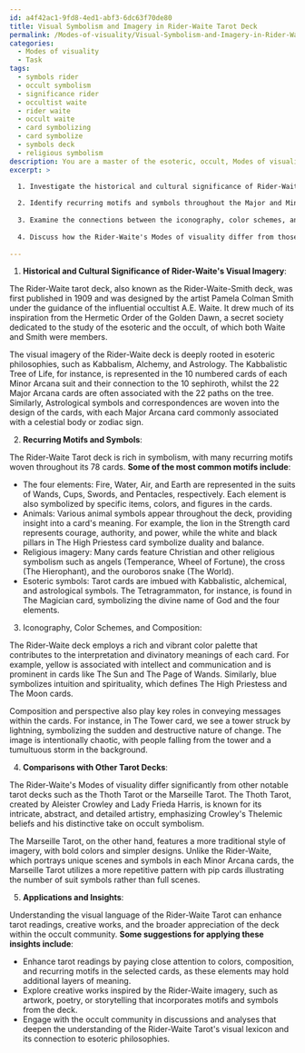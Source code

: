 ```yaml
---
id: a4f42ac1-9fd8-4ed1-abf3-6dc63f70de80
title: Visual Symbolism and Imagery in Rider-Waite Tarot Deck
permalink: /Modes-of-visuality/Visual-Symbolism-and-Imagery-in-Rider-Waite-Tarot-Deck/
categories:
  - Modes of visuality
  - Task
tags:
  - symbols rider
  - occult symbolism
  - significance rider
  - occultist waite
  - rider waite
  - occult waite
  - card symbolizing
  - card symbolize
  - symbols deck
  - religious symbolism
description: You are a master of the esoteric, occult, Modes of visuality, you complete tasks to the absolute best of your ability, no matter if you think you were not trained to do the task specifically, you will attempt to do it anyways, since you have performed the tasks you are given with great mastery, accuracy, and deep understanding of what is requested. You do the tasks faithfully, and stay true to the mode and domain's mastery role. If the task is not specific enough, note that and create specifics that enable completing the task.
excerpt: >

  1. Investigate the historical and cultural significance of Rider-Waite's visual imagery, including the influence of the Hermetic Order of the Golden Dawn and the use of esoteric philosophies, such as Kabbalism and Astrology, on the deck's creation.
  
  2. Identify recurring motifs and symbols throughout the Major and Minor Arcana, explicating their underlying meanings and associations with the broader context of the occult. Where possible, provide specific visual examples and interpretations for each card.
  
  3. Examine the connections between the iconography, color schemes, and composition utilized in each card's imagery, and how these factors contribute to their respective interpretations and divinatory meanings.
  
  4. Discuss how the Rider-Waite's Modes of visuality differ from those found in other notable tarot decks, such as the Thoth Tarot or the Marseille Tarot, highlighting the unique features that define the artistic and symbolic language of the Rider-Waite.
  
---
```

1. **Historical and Cultural Significance of Rider-Waite's Visual Imagery**:

The Rider-Waite tarot deck, also known as the Rider-Waite-Smith deck, was first published in 1909 and was designed by the artist Pamela Colman Smith under the guidance of the influential occultist A.E. Waite. It drew much of its inspiration from the Hermetic Order of the Golden Dawn, a secret society dedicated to the study of the esoteric and the occult, of which both Waite and Smith were members.

The visual imagery of the Rider-Waite deck is deeply rooted in esoteric philosophies, such as Kabbalism, Alchemy, and Astrology. The Kabbalistic Tree of Life, for instance, is represented in the 10 numbered cards of each Minor Arcana suit and their connection to the 10 sephiroth, whilst the 22 Major Arcana cards are often associated with the 22 paths on the tree. Similarly, Astrological symbols and correspondences are woven into the design of the cards, with each Major Arcana card commonly associated with a celestial body or zodiac sign.

2. **Recurring Motifs and Symbols**:

The Rider-Waite Tarot deck is rich in symbolism, with many recurring motifs woven throughout its 78 cards. **Some of the most common motifs include**:

- The four elements: Fire, Water, Air, and Earth are represented in the suits of Wands, Cups, Swords, and Pentacles, respectively. Each element is also symbolized by specific items, colors, and figures in the cards.
- Animals: Various animal symbols appear throughout the deck, providing insight into a card's meaning. For example, the lion in the Strength card represents courage, authority, and power, while the white and black pillars in The High Priestess card symbolize duality and balance.
- Religious imagery: Many cards feature Christian and other religious symbolism such as angels (Temperance, Wheel of Fortune), the cross (The Hierophant), and the ouroboros snake (The World).
- Esoteric symbols: Tarot cards are imbued with Kabbalistic, alchemical, and astrological symbols. The Tetragrammaton, for instance, is found in The Magician card, symbolizing the divine name of God and the four elements.

3. Iconography, Color Schemes, and Composition:

The Rider-Waite deck employs a rich and vibrant color palette that contributes to the interpretation and divinatory meanings of each card. For example, yellow is associated with intellect and communication and is prominent in cards like The Sun and The Page of Wands. Similarly, blue symbolizes intuition and spirituality, which defines The High Priestess and The Moon cards.

Composition and perspective also play key roles in conveying messages within the cards. For instance, in The Tower card, we see a tower struck by lightning, symbolizing the sudden and destructive nature of change. The image is intentionally chaotic, with people falling from the tower and a tumultuous storm in the background.

4. **Comparisons with Other Tarot Decks**:

The Rider-Waite's Modes of visuality differ significantly from other notable tarot decks such as the Thoth Tarot or the Marseille Tarot. The Thoth Tarot, created by Aleister Crowley and Lady Frieda Harris, is known for its intricate, abstract, and detailed artistry, emphasizing Crowley's Thelemic beliefs and his distinctive take on occult symbolism.

The Marseille Tarot, on the other hand, features a more traditional style of imagery, with bold colors and simpler designs. Unlike the Rider-Waite, which portrays unique scenes and symbols in each Minor Arcana cards, the Marseille Tarot utilizes a more repetitive pattern with pip cards illustrating the number of suit symbols rather than full scenes.

5. **Applications and Insights**:

Understanding the visual language of the Rider-Waite Tarot can enhance tarot readings, creative works, and the broader appreciation of the deck within the occult community. **Some suggestions for applying these insights include**:

- Enhance tarot readings by paying close attention to colors, composition, and recurring motifs in the selected cards, as these elements may hold additional layers of meaning.
- Explore creative works inspired by the Rider-Waite imagery, such as artwork, poetry, or storytelling that incorporates motifs and symbols from the deck.
- Engage with the occult community in discussions and analyses that deepen the understanding of the Rider-Waite Tarot's visual lexicon and its connection to esoteric philosophies.

